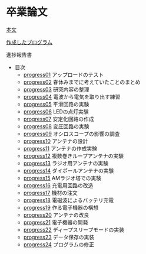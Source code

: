 # 卒業論文
 [本文](https://github.com/1002380/soturonn/blob/main/%E8%B3%87%E6%96%99/%E6%9C%AC%E7%A8%BF_%E7%B4%B0%E5%B7%9D%E8%92%BC%E7%94%9F.pdf)
 
 [作成したプログラム](https://github.com/1002380/soturonn/blob/main/%E8%B3%87%E6%96%99/ble_thermo.ino)

 
 進捗報告書
  - 目次
    - [progress01](https://github.com/1002380/soturonn/blob/main/%E8%B3%87%E6%96%99/progress01.md) アップロードのテスト
    - [progress02](https://github.com/1002380/soturonn/blob/main/%E8%B3%87%E6%96%99/progress02.md) 春休みまでに考えていたことのまとめ
    - [progress03](https://github.com/1002380/soturonn/blob/main/%E8%B3%87%E6%96%99/progress03.md) 研究内容の整理
    - [progress04](https://github.com/1002380/soturonn/blob/main/%E8%B3%87%E6%96%99/progress04.md) 電波から電気を取り出す練習
    - [progress05](https://github.com/1002380/soturonn/blob/main/%E8%B3%87%E6%96%99/progress05.md) 平滑回路の実験
    - [progress06](https://github.com/1002380/soturonn/blob/main/%E8%B3%87%E6%96%99/progress06.md) LEDの点灯実験
    - [progress07](https://github.com/1002380/soturonn/blob/main/%E8%B3%87%E6%96%99/progress07.md) 安定化回路の作成
    - [progress08](https://github.com/1002380/soturonn/blob/main/%E8%B3%87%E6%96%99/progress08.md) 変圧回路の実験
    - [progress09](https://github.com/1002380/soturonn/blob/main/%E8%B3%87%E6%96%99/progress09.md) オシロスコープの影響の調査
    - [progress10](https://github.com/1002380/soturonn/blob/main/%E8%B3%87%E6%96%99/progress10.md) アンテナの設計
    - [progress11](https://github.com/1002380/soturonn/blob/main/%E8%B3%87%E6%96%99/progress11.md) アンテナの作成実験 
    - [progress12](https://github.com/1002380/soturonn/blob/main/%E8%B3%87%E6%96%99/progress12.md) 複数巻きループアンテナの実験
    - [progress13](https://github.com/1002380/soturonn/blob/main/%E8%B3%87%E6%96%99/progress13.md) ラジオ用アンテナの実験
    - [progress14](https://github.com/1002380/soturonn/blob/main/%E8%B3%87%E6%96%99/progress14.md) ダイポールアンテナの実験
    - [progress15](https://github.com/1002380/soturonn/blob/main/%E8%B3%87%E6%96%99/progress15.md) AMラジオ塔での実験
    - [progress16](https://github.com/1002380/soturonn/blob/main/%E8%B3%87%E6%96%99/progress16.md) 充電用回路の改造
    - [progress17](https://github.com/1002380/soturonn/blob/main/%E8%B3%87%E6%96%99/progress17.md) 機材の注文
    - [progress18](https://github.com/1002380/soturonn/blob/main/%E8%B3%87%E6%96%99/progress18.md) 電磁波によるバッテリ充電
    - [progress19](https://github.com/1002380/soturonn/blob/main/%E8%B3%87%E6%96%99/progress19.md) 作る電子機器の構想
    - [progress20](https://github.com/1002380/soturonn/blob/main/%E8%B3%87%E6%96%99/progress20.md) アンテナの改良
    - [progress21](https://github.com/1002380/soturonn/blob/main/%E8%B3%87%E6%96%99/progress21.md) 電子機器の開発
    - [progress22](https://github.com/1002380/soturonn/blob/main/%E8%B3%87%E6%96%99/progress22.md) ディープスリープモードの実装
    - [progress23](https://github.com/1002380/soturonn/blob/main/%E8%B3%87%E6%96%99/progress23.md) データ保存の実装
    - [progress24](https://github.com/1002380/soturonn/blob/main/%E8%B3%87%E6%96%99/progress24.md) プログラムの修正
